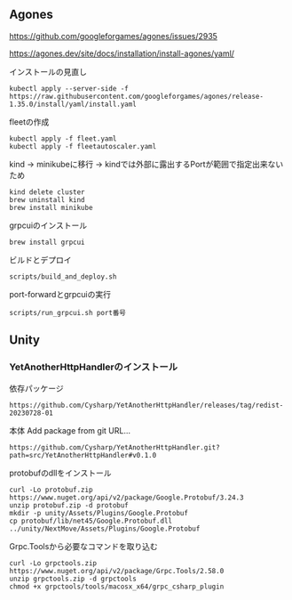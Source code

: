 ## Agones

https://github.com/googleforgames/agones/issues/2935

https://agones.dev/site/docs/installation/install-agones/yaml/

インストールの見直し
```
kubectl apply --server-side -f https://raw.githubusercontent.com/googleforgames/agones/release-1.35.0/install/yaml/install.yaml
```

fleetの作成
```
kubectl apply -f fleet.yaml
kubectl apply -f fleetautoscaler.yaml
```

kind -> minikubeに移行
-> kindでは外部に露出するPortが範囲で指定出来ないため
```
kind delete cluster
brew uninstall kind
brew install minikube
```

grpcuiのインストール
```
brew install grpcui
```

ビルドとデプロイ
```
scripts/build_and_deploy.sh
```

port-forwardとgrpcuiの実行
```
scripts/run_grpcui.sh port番号
```

## Unity

### YetAnotherHttpHandlerのインストール

依存パッケージ
```
https://github.com/Cysharp/YetAnotherHttpHandler/releases/tag/redist-20230728-01
```

本体
Add package from git URL...
```
https://github.com/Cysharp/YetAnotherHttpHandler.git?path=src/YetAnotherHttpHandler#v0.1.0
```

protobufのdllをインストール
```
curl -Lo protobuf.zip https://www.nuget.org/api/v2/package/Google.Protobuf/3.24.3
unzip protobuf.zip -d protobuf
mkdir -p unity/Assets/Plugins/Google.Protobuf
cp protobuf/lib/net45/Google.Protobuf.dll ../unity/NextMove/Assets/Plugins/Google.Protobuf
```

Grpc.Toolsから必要なコマンドを取り込む
```
curl -Lo grpctools.zip https://www.nuget.org/api/v2/package/Grpc.Tools/2.58.0
unzip grpctools.zip -d grpctools
chmod +x grpctools/tools/macosx_x64/grpc_csharp_plugin
```